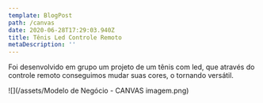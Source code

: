 ```yaml
---
template: BlogPost
path: /canvas
date: 2020-06-28T17:29:03.940Z
title: Tênis Led Controle Remoto
metaDescription: ''
---
```

Foi desenvolvido em grupo um projeto de um tênis com led, que através do controle remoto conseguimos mudar suas cores, o tornando versátil.

![](/assets/Modelo de Negócio - CANVAS imagem.png)
